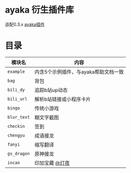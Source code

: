 # ayaka 衍生插件库

适配0.3.x [ayaka插件](https://github.com/bridgeL/nonebot-plugin-ayaka)

# 目录
| 模块名      | 内容                                                  |
| ----------- | ----------------------------------------------------- |
| `example`   | 内含5个示例插件，与ayaka帮助文档一致                  |
| `bag`       | 背包                                                  |
| `bili_dy`   | 追踪b站up动态                                         |
| `bili_url`  | 解析b站链接或小程序卡片                               |
| `bingo`     | 传统小游戏                                            |
| `blur_text` | 糊文字截图                                            |
| `checkin`   | 签到                                                  |
| `chengyu`   | 成语接龙                                              |
| `fanyi`     | 缩写翻译                                              |
| `gs_dragon` | 原神接龙                                              |
| `incan`     | 印加宝藏 [@灯夜](https://github.com/lunexnocty/Meiri) |

